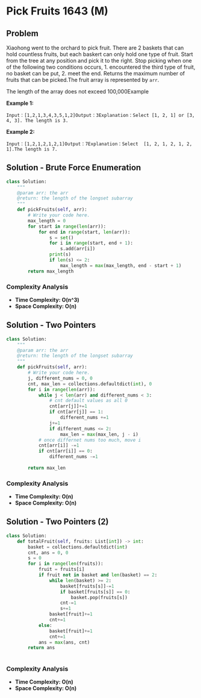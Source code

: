 # Pick Fruits 1643 (M)

## Problem

Xiaohong went to the orchard to pick fruit. There are 2 baskets that can hold countless fruits, but each baskert can only hold one type of fruit. Start from the tree at any position and pick it to the right. Stop picking when one of the following two conditions occurs, 1. encountered the third type of fruit, no basket can be put, 2. meet the end. Returns the maximum number of fruits that can be picked.The fruit array is represented by `arr`.

The length of the array does not exceed 100,000Example

**Example 1:**

```
Input：[1,2,1,3,4,3,5,1,2]Output：3Explanation：Select [1, 2, 1] or [3, 4, 3]. The length is 3.
```

**Example 2:**

```
Input：[1,2,1,2,1,2,1]Output：7Explanation：Select  [1, 2, 1, 2, 1, 2, 1].The length is 7.
```

## Solution - Brute Force Enumeration

```python
class Solution:
    """
    @param arr: the arr
    @return: the length of the longset subarray
    """
    def pickFruits(self, arr):
        # Write your code here.
        max_length = 0
        for start in range(len(arr)):
            for end in range(start, len(arr)):
                s = set()
                for i in range(start, end + 1):
                    s.add(arr[i])
                print(s)
                if len(s) <= 2:
                    max_length = max(max_length, end - start + 1)
        return max_length
```

### Complexity Analysis

* **Time Complexity: O(n^3)**
* **Space Complexity: O(n)**

## Solution - Two Pointers

```python
class Solution:
    """
    @param arr: the arr
    @return: the length of the longset subarray
    """
    def pickFruits(self, arr):
        # Write your code here.
        j, different_nums = 0, 0
        cnt, max_len = collections.defaultdict(int), 0
        for i in range(len(arr)):
            while j < len(arr) and different_nums < 3:
                # cnt default values as all 0
                cnt[arr[j]]+=1
                if cnt[arr[j]] == 1:
                    different_nums +=1
                j+=1
                if different_nums <= 2:
                    max_len = max(max_len, j - i)
            # once differnet nums too much, move i
            cnt[arr[i]] -=1
            if cnt[arr[i]] == 0:
                different_nums -=1
        
        return max_len
```

### Complexity Analysis

* **Time Complexity: O(n)**
* **Space Complexity: O(n)**



## Solution - Two Pointers (2)

```python
class Solution:
    def totalFruit(self, fruits: List[int]) -> int:
        basket = collections.defaultdict(int)
        cnt, ans = 0, 0
        s = 0
        for i in range(len(fruits)):
            fruit = fruits[i]
            if fruit not in basket and len(basket) == 2:
                while len(basket) >= 2:
                    basket[fruits[s]]-=1
                    if basket[fruits[s]] == 0:
                        basket.pop(fruits[s])
                    cnt-=1
                    s+=1
                basket[fruit]+=1
                cnt+=1
            else:
                basket[fruit]+=1
                cnt+=1
            ans = max(ans, cnt)
        return ans
                    
```

### Complexity Analysis

* **Time Complexity: O(n)**
* **Space Complexity: O(n)**
